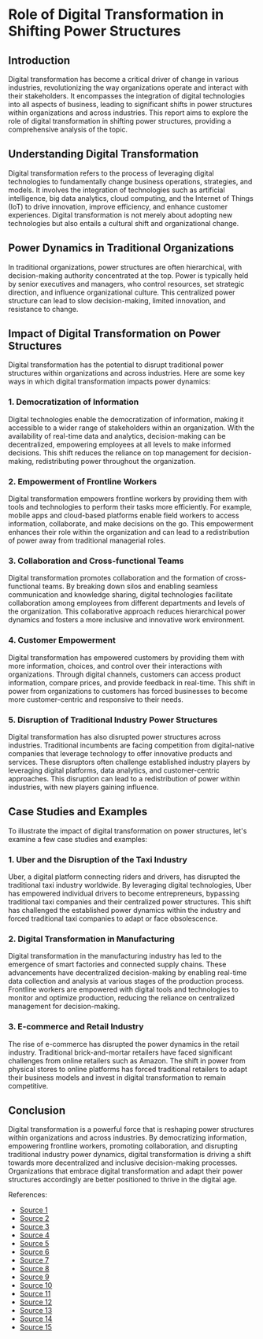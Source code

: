 # Role of Digital Transformation in Shifting Power Structures

## Introduction

Digital transformation has become a critical driver of change in various industries, revolutionizing the way organizations operate and interact with their stakeholders. It encompasses the integration of digital technologies into all aspects of business, leading to significant shifts in power structures within organizations and across industries. This report aims to explore the role of digital transformation in shifting power structures, providing a comprehensive analysis of the topic.

## Understanding Digital Transformation

Digital transformation refers to the process of leveraging digital technologies to fundamentally change business operations, strategies, and models. It involves the integration of technologies such as artificial intelligence, big data analytics, cloud computing, and the Internet of Things (IoT) to drive innovation, improve efficiency, and enhance customer experiences. Digital transformation is not merely about adopting new technologies but also entails a cultural shift and organizational change.

## Power Dynamics in Traditional Organizations

In traditional organizations, power structures are often hierarchical, with decision-making authority concentrated at the top. Power is typically held by senior executives and managers, who control resources, set strategic direction, and influence organizational culture. This centralized power structure can lead to slow decision-making, limited innovation, and resistance to change.

## Impact of Digital Transformation on Power Structures

Digital transformation has the potential to disrupt traditional power structures within organizations and across industries. Here are some key ways in which digital transformation impacts power dynamics:

### 1. Democratization of Information

Digital technologies enable the democratization of information, making it accessible to a wider range of stakeholders within an organization. With the availability of real-time data and analytics, decision-making can be decentralized, empowering employees at all levels to make informed decisions. This shift reduces the reliance on top management for decision-making, redistributing power throughout the organization.

### 2. Empowerment of Frontline Workers

Digital transformation empowers frontline workers by providing them with tools and technologies to perform their tasks more efficiently. For example, mobile apps and cloud-based platforms enable field workers to access information, collaborate, and make decisions on the go. This empowerment enhances their role within the organization and can lead to a redistribution of power away from traditional managerial roles.

### 3. Collaboration and Cross-functional Teams

Digital transformation promotes collaboration and the formation of cross-functional teams. By breaking down silos and enabling seamless communication and knowledge sharing, digital technologies facilitate collaboration among employees from different departments and levels of the organization. This collaborative approach reduces hierarchical power dynamics and fosters a more inclusive and innovative work environment.

### 4. Customer Empowerment

Digital transformation has empowered customers by providing them with more information, choices, and control over their interactions with organizations. Through digital channels, customers can access product information, compare prices, and provide feedback in real-time. This shift in power from organizations to customers has forced businesses to become more customer-centric and responsive to their needs.

### 5. Disruption of Traditional Industry Power Structures

Digital transformation has also disrupted power structures across industries. Traditional incumbents are facing competition from digital-native companies that leverage technology to offer innovative products and services. These disruptors often challenge established industry players by leveraging digital platforms, data analytics, and customer-centric approaches. This disruption can lead to a redistribution of power within industries, with new players gaining influence.

## Case Studies and Examples

To illustrate the impact of digital transformation on power structures, let's examine a few case studies and examples:

### 1. Uber and the Disruption of the Taxi Industry

Uber, a digital platform connecting riders and drivers, has disrupted the traditional taxi industry worldwide. By leveraging digital technologies, Uber has empowered individual drivers to become entrepreneurs, bypassing traditional taxi companies and their centralized power structures. This shift has challenged the established power dynamics within the industry and forced traditional taxi companies to adapt or face obsolescence.

### 2. Digital Transformation in Manufacturing

Digital transformation in the manufacturing industry has led to the emergence of smart factories and connected supply chains. These advancements have decentralized decision-making by enabling real-time data collection and analysis at various stages of the production process. Frontline workers are empowered with digital tools and technologies to monitor and optimize production, reducing the reliance on centralized management for decision-making.

### 3. E-commerce and Retail Industry

The rise of e-commerce has disrupted the power dynamics in the retail industry. Traditional brick-and-mortar retailers have faced significant challenges from online retailers such as Amazon. The shift in power from physical stores to online platforms has forced traditional retailers to adapt their business models and invest in digital transformation to remain competitive.

## Conclusion

Digital transformation is a powerful force that is reshaping power structures within organizations and across industries. By democratizing information, empowering frontline workers, promoting collaboration, and disrupting traditional industry power dynamics, digital transformation is driving a shift towards more decentralized and inclusive decision-making processes. Organizations that embrace digital transformation and adapt their power structures accordingly are better positioned to thrive in the digital age.

References:

- [Source 1](https://link.springer.com/article/10.1007/s10490-024-09954-4)
- [Source 2](https://www.sciencedirect.com/science/article/pii/S0301421523003208)
- [Source 3](https://onlinelibrary.wiley.com/doi/10.1002/jsc.2459)
- [Source 4](https://builtin.com/blog/inside-digital-transformations-23-companies)
- [Source 5](https://www.techtarget.com/searchcio/tip/10-ways-the-pandemic-changed-digital-transformation)
- [Source 6](https://www.grandviewresearch.com/industry-analysis/digital-transformation-market)
- [Source 7](https://www.turing.com/resources/digital-transformation-examples)
- [Source 8](https://www.sciencedirect.com/science/article/pii/S0263237322001219)
- [Source 9](https://www.sciencedirect.com/science/article/pii/S0148296322002727)
- [Source 10](https://www.sciencedirect.com/science/article/pii/S0268401221001596)
- [Source 11](https://www2.deloitte.com/us/en/insights/topics/digital-transformation/nine-big-shifts-business-of-technology.html)
- [Source 12](https://builtin.com/blog/inside-digital-transformations-23-companies)
- [Source 13](https://www.mckinsey.com/capabilities/mckinsey-digital/our-insights/tech-at-the-edge-trends-reshaping-the-future-of-it-and-business)
- [Source 14](https://www.mckinsey.com/capabilities/people-and-organizational-performance/our-insights/unlocking-success-in-digital-transformations)
- [Source 15](https://link.springer.com/article/10.1007/s11301-020-00185-7)